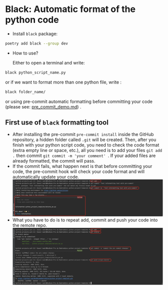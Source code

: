 # Black: Automatic format of the python code

* Install ```black``` package:

```bash
poetry add black --group dev
```
* How to use?

  Either to open a terminal and write:
```bash
black python_script_name.py
```
or if we want to format more than one python file, write :
```bash
black folder_name/
```
or using pre-commit automatic formatting before committing your code (please see: [pre_commit_demo.md](pre_commit_demo.md)) .



## First use of ```black``` formatting tool 
* After installing the pre-commit ```pre-commit install```
inside the GitHub repository, a hidden folder called ```.git``` will be created.
Then, after you finish with your python script code, you need to check the code format (extra empty line or space, etc.), all you need 
is to add your files ```git add .``` then commit ```git commit -m 'your comment' ```.
If your added files are already formatted, the commit will pass.
* If the commit fails, what happen next is that before committing your code, the pre-commit 
hook will check your code format and will automatically update your code.
![img.png](images/first_use_pre_commit_hook.png)
* What you have to do is to repeat add, commit and push your code into the remote repo.
![img.png](images/pre_commit_with_black_add_commit_push.png)
